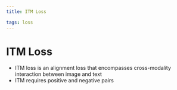 ```yaml
---
title: ITM Loss

tags: loss 
---
```


# ITM Loss
- ITM loss is an alignment loss that encompasses cross-modality interaction between image and text
- ITM requires positive and negative pairs










